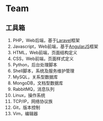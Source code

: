 # Team

## 工具箱

1. PHP，Web后端，基于[Laravel](http://laravel.com)框架
1. Javascript，Web前端，基于[AngularJS](https://angularjs.org)框架
1. HTML，Web前端，页面结构定义
1. CSS，Web前端，页面样式定义
1. Python，后台处理脚本
1. Shell脚本，系统及服务维护管理
1. MySQL，关系型数据库
1. MongoDB，文档型数据库
1. RabbitMQ，消息队列
1. Linux，操作系统
1. TCP/IP，网络协议族
1. Git，版本控制
1. Vim，编辑器
